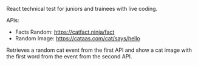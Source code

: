 React technical test for juniors and trainees with live coding.

APIs: 
- Facts Random: https://catfact.ninja/fact
- Random Image: https://cataas.com/cat/says/hello


Retrieves a random cat event from the first API and show a cat image with the first word from the event from the second API.